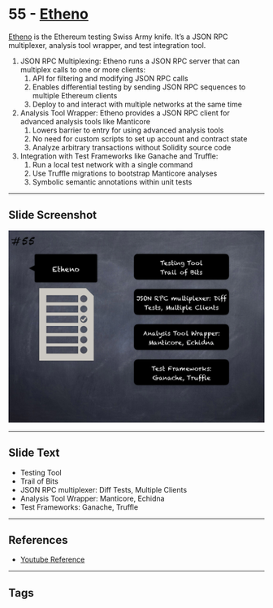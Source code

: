 
# 55 - [Etheno](./Etheno.md)

[Etheno](https://github.com/crytic/etheno) is the Ethereum testing Swiss Army knife. It’s a JSON RPC multiplexer, analysis tool wrapper, and test integration tool. 
1. JSON RPC Multiplexing: Etheno runs a JSON RPC server that can multiplex calls to one or more clients:
	1. API for filtering and modifying JSON RPC calls
	2. Enables differential testing by sending JSON RPC sequences to multiple Ethereum clients
	3. Deploy to and interact with multiple networks at the same time
2. Analysis Tool Wrapper: Etheno provides a JSON RPC client for advanced analysis tools like Manticore
	1. Lowers barrier to entry for using advanced analysis tools
	2. No need for custom scripts to set up account and contract state
	3. Analyze arbitrary transactions without Solidity source code
3. Integration with Test Frameworks like Ganache and Truffle:
	1. Run a local test network with a single command 
	2. Use Truffle migrations to bootstrap Manticore analyses 
	3. Symbolic semantic annotations within unit tests
___
## Slide Screenshot
![055.png](../../images/6.%20Audit%20Techniques%20and%20Tools%20101/055.png)
___
## Slide Text
- Testing Tool
- Trail of Bits
- JSON RPC multiplexer: Diff Tests, Multiple Clients
- Analysis Tool Wrapper: Manticore, Echidna
- Test Frameworks: Ganache, Truffle
___
## References
- [Youtube Reference](https://youtu.be/QmD2bJUe140?list=TLPQMTUxMTIwMjEENm-0giBStQ&t=758)
___
## Tags
